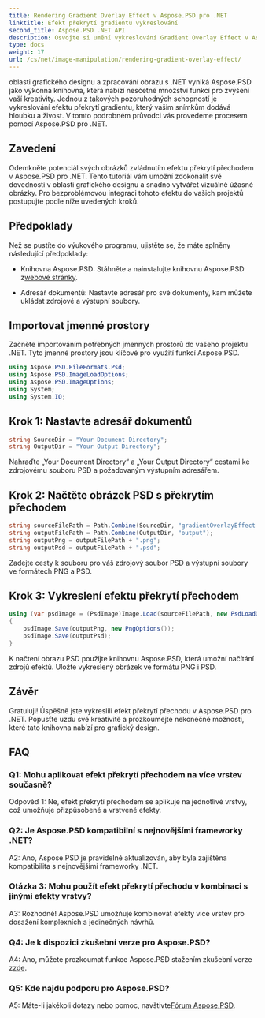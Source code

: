 ```yaml
---
title: Rendering Gradient Overlay Effect v Aspose.PSD pro .NET
linktitle: Efekt překrytí gradientu vykreslování
second_title: Aspose.PSD .NET API
description: Osvojte si umění vykreslování Gradient Overlay Effect v Aspose.PSD pro .NET. Zvyšte své dovednosti v oblasti grafického designu pomocí tohoto podrobného návodu.
type: docs
weight: 17
url: /cs/net/image-manipulation/rendering-gradient-overlay-effect/
---
```

oblasti grafického designu a zpracování obrazu s .NET vyniká Aspose.PSD jako výkonná knihovna, která nabízí nesčetné množství funkcí pro zvýšení vaší kreativity. Jednou z takových pozoruhodných schopností je vykreslování efektu překrytí gradientu, který vašim snímkům dodává hloubku a živost. V tomto podrobném průvodci vás provedeme procesem pomocí Aspose.PSD pro .NET.

## Zavedení

Odemkněte potenciál svých obrázků zvládnutím efektu překrytí přechodem v Aspose.PSD pro .NET. Tento tutoriál vám umožní zdokonalit své dovednosti v oblasti grafického designu a snadno vytvářet vizuálně úžasné obrázky. Pro bezproblémovou integraci tohoto efektu do vašich projektů postupujte podle níže uvedených kroků.

## Předpoklady

Než se pustíte do výukového programu, ujistěte se, že máte splněny následující předpoklady:

- Knihovna Aspose.PSD: Stáhněte a nainstalujte knihovnu Aspose.PSD z[webové stránky](https://releases.aspose.com/psd/net/).

- Adresář dokumentů: Nastavte adresář pro své dokumenty, kam můžete ukládat zdrojové a výstupní soubory.

## Importovat jmenné prostory

Začněte importováním potřebných jmenných prostorů do vašeho projektu .NET. Tyto jmenné prostory jsou klíčové pro využití funkcí Aspose.PSD.

```csharp
using Aspose.PSD.FileFormats.Psd;
using Aspose.PSD.ImageLoadOptions;
using Aspose.PSD.ImageOptions;
using System;
using System.IO;
```

## Krok 1: Nastavte adresář dokumentů

```csharp
string SourceDir = "Your Document Directory";
string OutputDir = "Your Output Directory";
```

Nahraďte „Your Document Directory“ a „Your Output Directory“ cestami ke zdrojovému souboru PSD a požadovaným výstupním adresářem.

## Krok 2: Načtěte obrázek PSD s překrytím přechodem

```csharp
string sourceFilePath = Path.Combine(SourceDir, "gradientOverlayEffect.psd");
string outputFilePath = Path.Combine(OutputDir, "output");
string outputPng = outputFilePath + ".png";
string outputPsd = outputFilePath + ".psd";
```

Zadejte cesty k souboru pro váš zdrojový soubor PSD a výstupní soubory ve formátech PNG a PSD.

## Krok 3: Vykreslení efektu překrytí přechodem

```csharp
using (var psdImage = (PsdImage)Image.Load(sourceFilePath, new PsdLoadOptions() { LoadEffectsResource = true }))
{
    psdImage.Save(outputPng, new PngOptions());
    psdImage.Save(outputPsd);
}
```

K načtení obrazu PSD použijte knihovnu Aspose.PSD, která umožní načítání zdrojů efektů. Uložte vykreslený obrázek ve formátu PNG i PSD.

## Závěr

Gratuluji! Úspěšně jste vykreslili efekt překrytí přechodu v Aspose.PSD pro .NET. Popusťte uzdu své kreativitě a prozkoumejte nekonečné možnosti, které tato knihovna nabízí pro grafický design.

## FAQ

### Q1: Mohu aplikovat efekt překrytí přechodem na více vrstev současně?

Odpověď 1: Ne, efekt překrytí přechodem se aplikuje na jednotlivé vrstvy, což umožňuje přizpůsobené a vrstvené efekty.

### Q2: Je Aspose.PSD kompatibilní s nejnovějšími frameworky .NET?

A2: Ano, Aspose.PSD je pravidelně aktualizován, aby byla zajištěna kompatibilita s nejnovějšími frameworky .NET.

### Otázka 3: Mohu použít efekt překrytí přechodu v kombinaci s jinými efekty vrstvy?

A3: Rozhodně! Aspose.PSD umožňuje kombinovat efekty více vrstev pro dosažení komplexních a jedinečných návrhů.

### Q4: Je k dispozici zkušební verze pro Aspose.PSD?

 A4: Ano, můžete prozkoumat funkce Aspose.PSD stažením zkušební verze z[zde](https://releases.aspose.com/).

### Q5: Kde najdu podporu pro Aspose.PSD?

 A5: Máte-li jakékoli dotazy nebo pomoc, navštivte[Fórum Aspose.PSD](https://forum.aspose.com/c/psd/34).